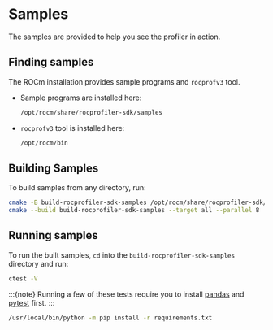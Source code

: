 # Samples

The samples are provided to help you see the profiler in action.

## Finding samples

The ROCm installation provides sample programs and `rocprofv3` tool.

- Sample programs are installed here:

    ```bash
    /opt/rocm/share/rocprofiler-sdk/samples
    ```

- `rocprofv3` tool is installed here:

    ```bash
    /opt/rocm/bin
    ```

## Building Samples

To build samples from any directory, run:

```bash
cmake -B build-rocprofiler-sdk-samples /opt/rocm/share/rocprofiler-sdk/samples -DCMAKE_PREFIX_PATH=/opt/rocm
cmake --build build-rocprofiler-sdk-samples --target all --parallel 8
```

## Running samples

To run the built samples, `cd` into the `build-rocprofiler-sdk-samples` directory and run:

```bash
ctest -V
```

:::{note}
Running a few of these tests require you to install [pandas](https://pandas.pydata.org/) and [pytest](https://docs.pytest.org/en/stable/) first.
:::

```bash
/usr/local/bin/python -m pip install -r requirements.txt
```
